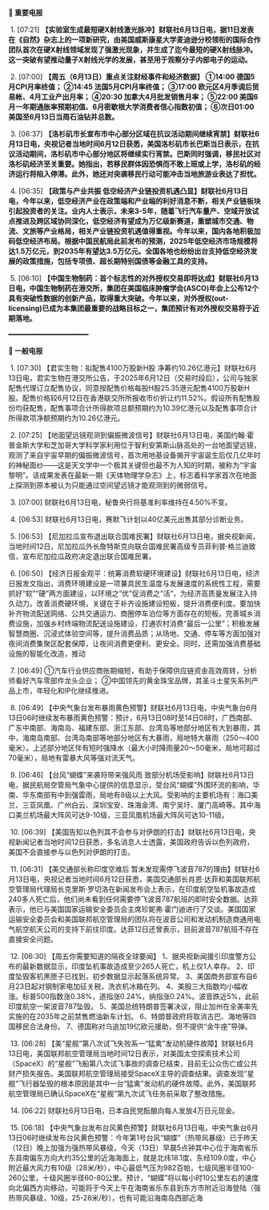 **🔴 重要电报**

  1. [07:21] **【实验室生成最短硬X射线激光脉冲】财联社6月13日电，据11日发表在《自然》杂志上的一项新研究，由美国威斯康星大学麦迪逊分校领衔的国际合作团队首次在硬X射线领域发现了强激光现象，并生成了迄今最短的硬X射线脉冲。这一突破有望推动量子X射线光学的发展，甚至用于观察分子内部电子的运动。**

  2. [07:00] **【周五（6月13日）重点关注财经事件和经济数据】
①14:00 德国5月CPI月率终值；
②14:45 法国5月CPI月率终值；
③17:00 欧元区4月季调后贸易帐、4月工业产出月率；
④20:30 加拿大4月批发销售月率；
⑤22:00 美国6月一年期通胀率预期初值、6月密歇根大学消费者信心指数初值；
⑥次日01:00 美国至6月13日当周石油钻井总数。**

  3. [06:37] **【洛杉矶市长宣布市中心部分区域在抗议活动期间继续宵禁】财联社6月13日电，央视记者当地时间6月12日获悉，美国洛杉矶市长巴斯当日表示，在抗议活动期间，洛杉矶市中心部分地区将继续实行宵禁。巴斯同时强调，移民社区对洛杉矶经济至关重要。她指出，若移民群体因恐惧而不敢上班或上学，洛杉矶的经济运行将陷入停滞。此外，她还对突袭移民行动可能冲击当地旅游业表达了担忧。**

  4. [06:35] **【政策与产业共振 低空经济产业链投资机遇凸显】财联社6月13日电，今年以来，低空经济产业在政策端和产业端的利好消息不断，相关产业链板块引起投资者的关注。业内人士表示，未来3-5年，随着飞行汽车量产、空域开放试点推进及跨区域协同深化，低空经济有望成为万亿级新赛道，重塑城市交通、物流、文旅等产业格局，相关产业链投资机遇值得重视。今年以来，国内各地积极加码低空经济布局。根据中国民航局此前发布的预测，2025年低空经济市场规模将达1.5万亿元，到2035年有望达3.5万亿元。全国各地也纷纷出台支持低空经济发展的政策措施，包括专项债、超长期特别国债等金融工具的支持。**

  5. [06:10] **【中国生物制药：首个标志性的对外授权交易即将达成】财联社6月13日电，中国生物制药在港交所，集团在美国临床肿瘤学会(ASCO)年会上公布12个具有突破性数据的创新产品，取得重大突破。今年以来，对外授权(out-licensing)已成为本集团最重要的战略目标之一，集团预计有对外授权交易将于近期落地。**

━━━━━━━━━━━━━━━━━━━

**📰 一般电报**

  1. [07:30] 【君实生物：拟配售4100万股新H股 净筹约10.26亿港元】财联社6月13日电，君实生物在港交所公告，于2025年6月12日（交易时段后），公司与独家配售代理订立配售协议，同意按配售价格每股H股25.35港元配售4100万股新H股。配售价格较6月12日在香港联交所所报收市价折让约11.52%。假设所有配售股份均获配售，配售事项合计所得款项总额预期约为10.39亿港元以及配售事项合计所得款项净额预期约为10.26亿港元。

  2. [07:25] 【地面望远镜观测到偏振微波信号】财联社6月13日电，美国约翰·霍普金斯大学和芝加哥大学科学家利用位于智利安第斯山脉高处的一台地面望远镜，观测了来自宇宙早期的偏振微波信号，首次用地基设备揭开宇宙诞生后仅几亿年时的神秘面纱——这是天文学中一个极其关键但也最不为人知的时期，被称为“宇宙黎明”。该成果发表在最新一期《天体物理学杂志》上，标志着科学家首次在地面上探测到原本被认为只能通过空间望远镜才能观测到的微弱信号。

  3. [07:00] 财联社6月13日电，秘鲁央行将基准利率维持在4.50%不变。

  4. [06:53] 财联社6月13日电，赛默飞计划以40亿美元出售其部分诊断业务。

  5. [06:53] 【尼加拉瓜宣布退出联合国难民署】财联社6月13日电，据央视新闻，当地时间12日，尼加拉瓜外长詹特斯克向联合国难民署高级专员菲利普·格兰迪致信，宣布尼加拉瓜政府决定退出联合国难民署。

  6. [06:50] 【经济日报金观平：统筹消费软硬环境建设】财联社6月13日电，经济日报发文指出，消费环境建设是一项兼具民生温度与发展速度的系统性工程，需要抓好“软”“硬”两方面建设，以环境之“优”促消费之“活”，为经济高质量发展注入持久动力。改善消费硬环境，关键在于补齐设施建设短板，提升消费便利度。要加快补齐物流配送网络、公共交通运力、商圈停车泊位等方面存在的短板。完善城乡消费设施，加强乡村终端物流配送设施建设，打通农村消费“最后一公里”；积极发展智慧商圈、沉浸式体验空间等，提升消费品质；从场地、交通、停车等方面加强对夜间消费集聚区配套保障，让夜间消费更便利、更安全。同时，还需加强消费基础设施的智能化改造，推动

  7. [06:49] ①汽车行业供应商账期缩短，有助于保障供应链资金高效周转，分析师看好汽车零部件龙头企业；
②中国领先的黄金珠宝品牌，其圣斗士星矢系列产品上市，年轻化和IP化继续推进。

  8. [06:49] 【中央气象台发布暴雨黄色预警】财联社6月13日电，中央气象台6月13日06时继续发布暴雨黄色预警：预计，6月13日08时至14日08时，广西南部、广东中南部、海南岛、福建东部、浙江东部、台湾岛等地部分地区有大到暴雨，其中，海南岛南部、台湾岛南部等地部分地区有大暴雨，局地特大暴雨（250～400毫米）。上述部分地区伴有短时强降水（最大小时降雨量20～50毫米，局地可超过70毫米），局地有雷暴大风等强对流天气。

  9. [06:46] 【台风“蝴蝶”来袭将带来强风雨 致部分机场受影响】财联社6月13日电，据民航局空管局气象中心提供的信息显示，受台风“蝴蝶”外围环流的影响，华南、华东南部有中到强雷雨，局地有8级以上大风。受影响的主要机场有：海口美兰、三亚凤凰、广州白云、深圳宝安、珠海金湾、南宁吴圩、厦门高崎等。其中海口美兰机场最大阵风可达9-10级，三亚凤凰机场最大阵风可达10-11级。

  10. [06:39] 【美国告知以色列其不会参与对伊朗的打击】财联社6月13日电，央视新闻记者当地时间12日获悉，多名消息人士透露，美国政府告诉以色列政府，美国不会直接参与以色列对伊朗的打击。

  11. [06:31] 【美交通部长称印度空难后 暂未发现需停飞波音787的理由】财联社6月13日电，央视记者当地时间6月12日获悉，美国交通部长肖恩·达菲和美国联邦航空管理局代理局长克里斯·罗切洛在新闻发布会上表示，在印度航空坠机事故造成240多人死亡后，他们尚未看到任何需要停飞波音787航班的即时安全数据。达菲表示，他已与美国国家运输安全委员会主席珍妮弗·霍门迪进行了交谈。美国国家运输安全委员会和美国联邦航空管理局的团队将在波音公司和发动机制造商通用电气航空航天公司的支持下前往印度。达菲12日还曾表示，目前波音787航班不存在直接安全问题。

  12. [06:30] 【周五你需要知道的隔夜全球要闻】
1、据央视新闻援引印度警方公布的最新数据显示，印度坠机事故造成至少265人死亡，机上仅1人幸存。
2、印度坠毁客机黑匣子已找到，初步数据显示起落系统异常。
3、美国商务部宣布自6月23日起对钢制家电加征关税，洗衣机冰箱在列。
4、美股三大指数均小幅收涨。标普500指数涨0.38%，道指涨0.24%，纳指涨0.24%。波音跌近5%，此前印度航空一架波音787坠毁。
5、美国总统特朗普签署决议，阻止加州在全美率先实施的在2035年之前禁售燃油新车计划。
6、特朗普政府将取消古巴、海地等四国移民合法身份。
7、德国称对乌追加19亿欧元援助，但不提供“金牛座”导弹。


  13. [06:28] 【美“星舰”第八次试飞失败系一“猛禽”发动机硬件故障】财联社6月13日电，美国联邦航空管理局当地时间12日表示，对美国太空探索技术公司（SpaceX）的“星舰”飞船第八次试飞事故的调查已结束，目前无公众伤亡或公共财产损失报告。美国联邦航空管理局接受SpaceX主导的调查结果。调查发现“星舰”飞行器坠毁的根本原因是其中一台“猛禽”发动机的硬件故障。此外，美国联邦航空管理局已确认SpaceX在“星舰”第九次试飞任务前采取了整改措施。

  14. [06:22] 财联社6月13日电，日本自民党酝酿向每人发放4万日元现金。

  15. [06:18] 【中央气象台发布台风黄色预警】财联社6月13日电，中央气象台6月13日06时继续发布台风黄色预警：今年第1号台风“蝴蝶”（热带风暴级）已于昨天（12日）晚上加强为强热带风暴级，今天（13日）早晨5点钟其中心位于海南省乐东县南偏东方向大约35公里的近海海面上，就是北纬18.1度、东经109.0度，中心附近最大风力有10级（28米/秒），中心最低气压为982百帕，七级风圈半径100-260公里，十级风圈半径60-80公里。预计，“蝴蝶”将以每小时10公里左右的速度向北偏西方向移动，可能将于今天上午在海南省乐东县到东方市附近沿海登陆（强热带风暴级，10级，25-28米/秒），也有可能沿海南岛西部近海

